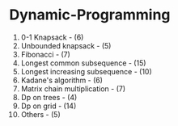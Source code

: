 # Dynamic-Programming

1)  0-1 Knapsack                          - (6)
2)  Unbounded knapsack                    - (5)
3)  Fibonacci                             - (7)
4)  Longest common subsequence            - (15)
5)  Longest increasing subsequence        - (10)
6)  Kadane's algorithm                    - (6)
7)  Matrix chain multiplication           - (7)
8)  Dp on trees                           - (4)
9)  Dp on grid                            - (14)
10) Others                                - (5)
